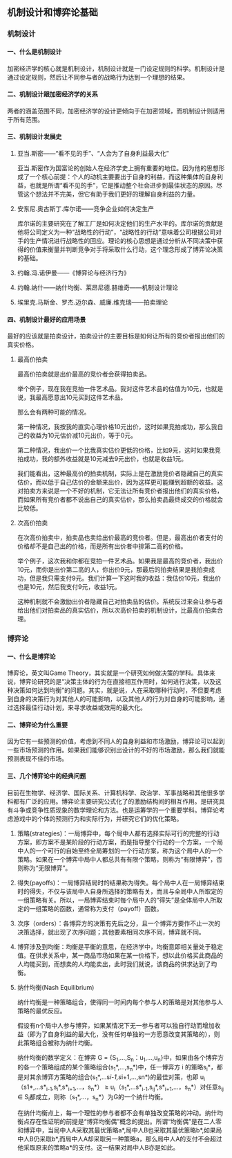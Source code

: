 
## 机制设计和博弈论基础

### 机制设计

#### 一、什么是机制设计

加密经济学的核心就是机制设计，机制设计就是一门设定规则的科学。机制设计是通过设定规则，然后让不同参与者的战略行为达到一个理想的结果。

#### 二、机制设计跟加密经济学的关系

两者的涵盖范围不同，加密经济学的设计更倾向于在加密领域，而机制设计则适用于所有范围。

#### 三、机制设计发展史

1. 亚当.斯密——“看不见的手”、“人会为了自身利益最大化”

   亚当.斯密作为国富论的创始人在经济学史上拥有重要的地位。因为他的思想形成了一个核心前提：个人的动机主要要出于自身的利益，而这种集体的自身利益，也就是所谓“看不见的手”，它是推动整个社会进步到最佳状态的原因。尽管这个想法并不完美，但它有助于我们更好的理解自身利益的力量。

2. 安东尼.奥古斯丁.库尔诺——竞争企业如何决定生产

   库尔诺的主要研究在了解工厂是如何决定他们的生产水平的。库尔诺的贡献是他将公司定义为一种“战略性的行动”，“战略性的行动”意味着公司根据公司对手的生产情况进行战略性的回应。理论的核心思想是通过分析从不同决策中获得的价值来衡量并判断竞争对手将采取什么行动，这个理念形成了博弈论决策的基础。

3. 约翰.冯.诺伊曼——《博弈论与经济行为》

4. 约翰.纳什——纳什均衡、莱昂尼德.赫维奇——机制设计理论

5. 埃里克.马斯金、罗杰.迈尔森、威廉.维克瑞——拍卖理论

#### 四、机制设计最好的应用场景

最好的应该就是拍卖设计，拍卖设计的主要目标是如何让所有的竞价者报出他们的真实价格。

1. 最高价拍卖

   最高价拍卖就是出价最高的竞价者会获得拍卖品。

   举个例子，现在我在竞拍一件艺术品。我对这件艺术品的估值为10元，也就是说，我最高愿意出10元买到这件艺术品。

   那么会有两种可能的情况。

   第一种情况，我按我的直实心理价格10元出价，这时如果竞拍成功，那么我自己的收益为10元估价减10元出价，等于0元。

   第二种情况，我出价一个比我真实估价更低的价格，比如9元，这时如果我竞拍成功，我的额外收益就是10元减去9元出价，也就是收益1元。

   我们能看出，这种最高价的拍卖机制，实际上是在激励竞价者隐藏自己的真实估价，而以低于自己估价的金额来出价，因为这样更可能赚到超额的收益。这对拍卖方来说是一个不好的机制，它无法让所有竞价者报出他们的真实价格，而如果所有竞价者都不说出自己的真实估价，那么拍卖品最终成交的价格就会比较低。

2. 次高价拍卖

   在次高价拍卖中，拍卖品也卖给出价最高的竞价者。但是，最高出价者支付的价格却不是自己出的价格，而是所有出价者中排第二高的价格。

   举个例子，这次我和你都在竞拍一件艺术品。如果我是最高的竞价者，我出价10元，而你是出价第二高的人，你出价9元，那最后的拍卖结果是我拍卖成功，但是我只需支付9元。我们计算一下这时我的收益：我估价10元，我出价也是10元，然后我支付9元，收益1元。

   这种机制就不会激励出价者隐藏自己对拍卖品的估价。系统反过来会让参与者给出他们对拍卖品的真实估价，所以次高价拍卖的机制设计，比最高价拍卖合理。

### 博弈论

#### 一、什么是博弈论

博弈论，英文叫Game Theory，其实就是一个研究如何做决策的学科。具体来说，博弈论研究的是“决策主体的行为在直接相互作用时，如何进行决策，以及这种决策如何达到均衡”的问题。其实，就是说，人在采取哪种行动时，不但要考虑到自身的决策行为对其他人的可能影响，以及其他人的行为对自身的可能影响，通过选择最佳行动计划，来寻求收益或效用的最大化。

#### 二、博弈论为什么重要

因为它有一些预测的价值，考虑到不同人的自身利益和市场激励，博弈论可以起到一些市场预测的作用。如果我们能够识别出设计的不好的市场激励，那么我们就能预测表现不佳的市场。

#### 三、几个博弈论中的经典问题

目前在生物学、经济学、国际关系、计算机科学、政治学、军事战略和其他很多学科都有广泛的应用。博弈论主要研究公式化了的激励结构间的相互作用。是研究具有斗争或竞争性质现象的数学理论和方法。也是运筹学的一个重要学科。博弈论考虑游戏中的个体的预测行为和实际行为，并研究它们的优化策略。

1. 策略(strategies)：一局博弈中，每个局中人都有选择实际可行的完整的行动方案，即方案不是某阶段的行动方案，而是指导整个行动的一个方案，一个局中人的一个可行的自始至终全局筹划的一个行动方案，称为这个局中人的一个策略。如果在一个博弈中局中人都总共有有限个策略，则称为“有限博弈”，否则称为“无限博弈”。

2. 得失(payoffs)：一局博弈结局时的结果称为得失。每个局中人在一局博弈结束时的得失，不仅与该局中人自身所选择的策略有关，而且与全局中人所取定的一组策略有关。所以，一局博弈结束时每个局中人的“得失”是全体局中人所取定的一组策略的函数，通常称为支付（payoff）函数。

3. 次序（orders）：各博弈方的决策有先后之分，且一个博弈方要作不止一次的决策选择，就出现了次序问题；其他要素相同次序不同，博弈就不同。

4. 博弈涉及到均衡：均衡是平衡的意思，在经济学中，均衡意即相关量处于稳定值。在供求关系中，某一商品市场如果在某一价格下，想以此价格买此商品的人均能买到，而想卖的人均能卖出，此时我们就说，该商品的供求达到了均衡。

5. 纳什均衡(Nash Equilibrium)

   纳什均衡是一种策略组合，使得同一时间内每个参与人的策略是对其他参与人策略的最优反应。
   
   假设有n个局中人参与博弈，如果某情况下无一参与者可以独自行动而增加收益（即为了自身利益的最大化，没有任何单独的一方愿意改变其策略的），则此策略组合被称为纳什均衡。

   纳什均衡的数学定义：在博弈 G = {S<sub>1</sub>,…,S<sub>n</sub>：u<sub>1</sub>,…,u<sub>n</sub>}中，如果由各个博弈方的各一个策略组成的某个策略组合(s<sub>1</sub>\*,…,s<sub>n</sub>\*)中，任一博弈方 i 的策略s<sub>i</sub>\*，都是对其余博弈方策略的组合(s<sub>1</sub>\*,…s*i-1,s*i+1,…,sn*)的最佳对策，也即 u<sub>i</sub>（s1*,…s\*<sub>i-1</sub>,s<sub>i</sub>\*,s\*<sub>i+1</sub>,…，s<sub>n</sub>\*） ≥ u<sub>i</sub>（s<sub>1</sub>\*,…s\*<sub>i-1</sub>,s<sub>ij</sub>\*,s\*<sub>i+1</sub>,…，s<sub>n</sub>\*）对任意s<sub>ij</sub> ∈ S<sub>i</sub>都成立，则称（s<sub>1</sub>\*,…，s<sub>n</sub>\*）为G的一个纳什均衡。

   在纳什均衡点上，每一个理性的参与者都不会有单独改变策略的冲动。纳什均衡点存在性证明的前提是“博弈均衡偶”概念的提出。所谓“均衡偶”是在二人零和博弈中，当局中人A采取其最优策略a*,局中人B也采取其最优策略b*,如果局中人B仍采取b*,而局中人A却采取另一种策略a，那么局中人A的支付不会超过他采取原来的策略a*的支付。这一结果对局中人B亦是如此。


